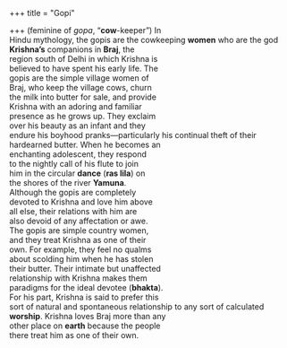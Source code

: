 +++
title = "Gopi"

+++
(feminine of *gopa*, “**cow**-keeper”) In  
Hindu mythology, the gopis are the cowkeeping **women** who are the god  
**Krishna’s** companions in **Braj**, the  
region south of Delhi in which Krishna is  
believed to have spent his early life. The  
gopis are the simple village women of  
Braj, who keep the village cows, churn  
the milk into butter for sale, and provide  
Krishna with an adoring and familiar  
presence as he grows up. They exclaim  
over his beauty as an infant and they  
endure his boyhood pranks—particularly his continual theft of their hardearned butter. When he becomes an  
enchanting adolescent, they respond  
to the nightly call of his flute to join  
him in the circular **dance** (**ras lila**) on  
the shores of the river **Yamuna**.  
Although the gopis are completely  
devoted to Krishna and love him above  
all else, their relations with him are  
also devoid of any affectation or awe.  
The gopis are simple country women,  
and they treat Krishna as one of their  
own. For example, they feel no qualms  
about scolding him when he has stolen  
their butter. Their intimate but unaffected  
relationship with Krishna makes them  
paradigms for the ideal devotee (**bhakta**).  
For his part, Krishna is said to prefer this  
sort of natural and spontaneous relationship to any sort of calculated **worship**. Krishna loves Braj more than any  
other place on **earth** because the people  
there treat him as one of their own.